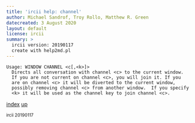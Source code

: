 ```yaml
---
title: 'ircii help: channel'
author: Michael Sandrof, Troy Rollo, Matthew R. Green
datecreated: 3 August 2020
layout: default
license: ircii
summary: >
  ircii version: 20190117
  create with help2md.pl
---
```

```
Usage: WINDOW CHANNEL <c[,<k>]>  
  Directs all conversation with channel <c> to the current window. 
  If you are not current on channel <c>, you will join it. If you 
  are on channel <c> it will be diverted to the current window, 
  possibly removing channel <c> from another window.  If you specify
  <k> it will be used as the channel key to join channel <c>.
```

[index](index.html)
[up](..)

<small> ircii 20190117 </small>
